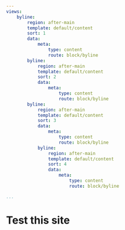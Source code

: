 ```yaml
---
views:
    byline:
        region: after-main
        template: default/content
        sort: 1
        data:
            meta:
                type: content
                route: block/byline
        byline:
            region: after-main
            template: default/content
            sort: 2
            data:
                meta:
                    type: content
                    route: block/byline
        byline:
            region: after-main
            template: default/content
            sort: 3
            data:
                meta:
                    type: content
                    route: block/byline
            byline:
                region: after-main
                template: default/content
                sort: 4
                data:
                    meta:
                        type: content
                        route: block/byline

...
```


Test this site
==============================================
